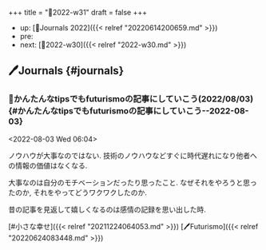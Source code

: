 +++
title = "📓2022-w31"
draft = false
+++

-   up: [📅Journals 2022]({{< relref "20220614200659.md" >}})
-   pre:
-   next: [📓2022-w30]({{< relref "2022-w30.md" >}})


## 🖊Journals {#journals}


### 💭かんたんなtipsでもfuturismoの記事にしていこう(2022/08/03) {#かんたんなtipsでもfuturismoの記事にしていこう--2022-08-03}

<span class="timestamp-wrapper"><span class="timestamp">&lt;2022-08-03 Wed 06:04&gt;</span></span>

ノウハウが大事なのではない. 技術のノウハウなどすぐに時代遅れになり他者への情報の価値はなくなる.

大事なのは自分のモチベーションだったり思ったこと. なぜそれをやろうと思ったのか, それをやってどうワクワクしたのか.

昔の記事を見返して嬉しくなるのは感情の記録を思い出した時.

[#小さな幸せ]({{< relref "20211224064053.md" >}}) [🖊Futurismo]({{< relref "20220624083448.md" >}})
